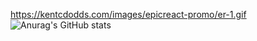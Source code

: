  
https://kentcdodds.com/images/epicreact-promo/er-1.gif
![Anurag's GitHub stats](https://github-readme-stats.vercel.app/api?username=inspirationjon&show_icons=true&theme=react)
